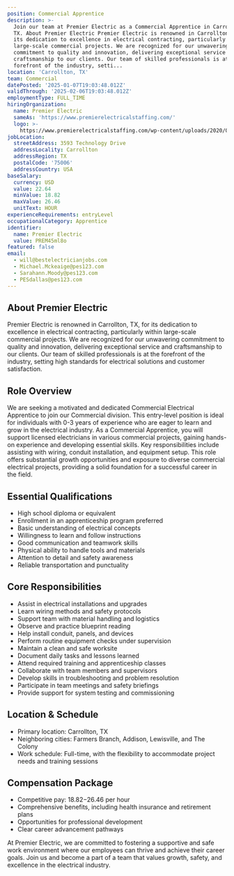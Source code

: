```yaml
---
position: Commercial Apprentice
description: >-
  Join our team at Premier Electric as a Commercial Apprentice in Carrollton,
  TX. About Premier Electric Premier Electric is renowned in Carrollton, TX, for
  its dedication to excellence in electrical contracting, particularly within
  large-scale commercial projects. We are recognized for our unwavering
  commitment to quality and innovation, delivering exceptional service and
  craftsmanship to our clients. Our team of skilled professionals is at the
  forefront of the industry, setti...
location: 'Carrollton, TX'
team: Commercial
datePosted: '2025-01-07T19:03:48.012Z'
validThrough: '2025-02-06T19:03:48.012Z'
employmentType: FULL_TIME
hiringOrganization:
  name: Premier Electric
  sameAs: 'https://www.premierelectricalstaffing.com/'
  logo: >-
    https://www.premierelectricalstaffing.com/wp-content/uploads/2020/05/Premier-Electrical-Staffing-logo.png
jobLocation:
  streetAddress: 3593 Technology Drive
  addressLocality: Carrollton
  addressRegion: TX
  postalCode: '75006'
  addressCountry: USA
baseSalary:
  currency: USD
  value: 22.64
  minValue: 18.82
  maxValue: 26.46
  unitText: HOUR
experienceRequirements: entryLevel
occupationalCategory: Apprentice
identifier:
  name: Premier Electric
  value: PREM45ml8o
featured: false
email:
  - will@bestelectricianjobs.com
  - Michael.Mckeaige@pes123.com
  - Sarahann.Moody@pes123.com
  - PESdallas@pes123.com
---
```




## About Premier Electric

Premier Electric is renowned in Carrollton, TX, for its dedication to excellence in electrical contracting, particularly within large-scale commercial projects. We are recognized for our unwavering commitment to quality and innovation, delivering exceptional service and craftsmanship to our clients. Our team of skilled professionals is at the forefront of the industry, setting high standards for electrical solutions and customer satisfaction.

## Role Overview

We are seeking a motivated and dedicated Commercial Electrical Apprentice to join our Commercial division. This entry-level position is ideal for individuals with 0-3 years of experience who are eager to learn and grow in the electrical industry. As a Commercial Apprentice, you will support licensed electricians in various commercial projects, gaining hands-on experience and developing essential skills. Key responsibilities include assisting with wiring, conduit installation, and equipment setup. This role offers substantial growth opportunities and exposure to diverse commercial electrical projects, providing a solid foundation for a successful career in the field.

## Essential Qualifications

- High school diploma or equivalent
- Enrollment in an apprenticeship program preferred
- Basic understanding of electrical concepts
- Willingness to learn and follow instructions
- Good communication and teamwork skills
- Physical ability to handle tools and materials
- Attention to detail and safety awareness
- Reliable transportation and punctuality

## Core Responsibilities

- Assist in electrical installations and upgrades
- Learn wiring methods and safety protocols
- Support team with material handling and logistics
- Observe and practice blueprint reading
- Help install conduit, panels, and devices
- Perform routine equipment checks under supervision
- Maintain a clean and safe worksite
- Document daily tasks and lessons learned
- Attend required training and apprenticeship classes
- Collaborate with team members and supervisors
- Develop skills in troubleshooting and problem resolution
- Participate in team meetings and safety briefings
- Provide support for system testing and commissioning

## Location & Schedule

- Primary location: Carrollton, TX
- Neighboring cities: Farmers Branch, Addison, Lewisville, and The Colony
- Work schedule: Full-time, with the flexibility to accommodate project needs and training sessions

## Compensation Package

- Competitive pay: $18.82-$26.46 per hour
- Comprehensive benefits, including health insurance and retirement plans
- Opportunities for professional development
- Clear career advancement pathways

At Premier Electric, we are committed to fostering a supportive and safe work environment where our employees can thrive and achieve their career goals. Join us and become a part of a team that values growth, safety, and excellence in the electrical industry.